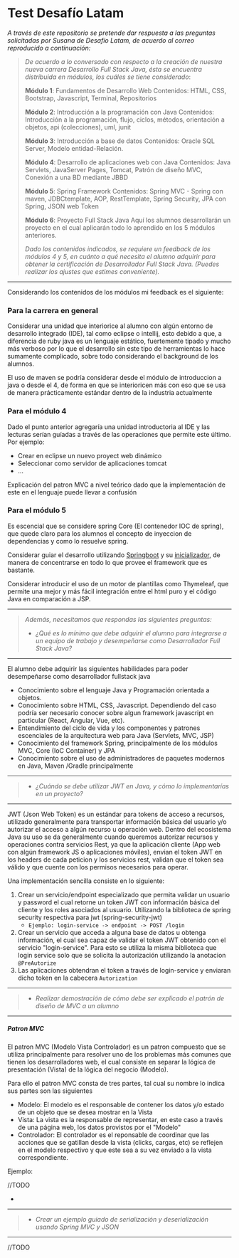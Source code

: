 # Test Desafío Latam

*A través de este repositorio se pretende dar respuesta a las preguntas solicitadas por Susana de Desafío Latam, de acuerdo al correo reproducido a continuación:*

> *De acuerdo a lo conversado con respecto a la creación de nuestra nueva carrera Desarrollo Full Stack Java, ésta se encuentra distribuida en módulos, los cuáles se tiene considerado*:
>
> __Módulo 1__: Fundamentos de Desarrollo Web 
> Contenidos: HTML, CSS, Bootstrap, Javascript, Terminal, Repositorios
>
> __Módulo 2__: Introducción a la programación con Java 
> Contenidos: Introducción a la programación, flujo, ciclos, métodos, orientación a objetos, api (colecciones), uml, junit
> 
> __Módulo 3__: Introducción a base de datos
> Contenidos: Oracle SQL Server, Modelo entidad-Relación.
> 
> __Módulo 4__: Desarrollo de aplicaciones web con Java
> Contenidos: Java Servlets, JavaServer Pages, Tomcat, Patrón de diseño MVC, Conexión a una BD mediante JBBD
> 
> __Módulo 5__: Spring Framework
> Contenidos: Spring MVC - Spring con maven, JDBCtemplate, AOP, RestTemplate, Spring Security, JPA con Spring, JSON web Token
> 
> __Módulo 6__: Proyecto Full Stack Java
> Aquí los alumnos desarrollarán un proyecto en el cual aplicarán todo lo aprendido en los 5 módulos anteriores.
>
> *Dado los contenidos indicados, se requiere un feedback de los módulos 4 y 5, en cuánto a qué necesita el alumno adquirir para obtener la certificación de Desarrollador Full Stack Java. (Puedes realizar los ajustes que estimes conveniente).*
> 
---
Considerando los contenidos de los módulos mi feedback es el siguiente:
### Para la carrera en general
Considerar una unidad que interiorice al alumno con algún entorno de desarrollo integrado (IDE), tal como eclipse o intellij, esto debido a que, a diferencia de ruby java es un lenguaje estático, fuertemente tipado y mucho más verboso por lo que el desarrollo sin este tipo de herramientas lo hace sumamente complicado, sobre todo considerando el background de los alumnos.

El uso de maven se podría considerar desde el módulo de introduccion a java o desde el 4, de forma en que se interioricen más con eso que se usa de manera prácticamente estándar dentro de la industria actualmente

### Para el módulo 4

Dado el punto anterior agregaría una unidad introductoria al IDE y las lecturas serían guíadas a través de las operaciones que permite este último. Por ejemplo: 
   * Crear en eclipse un nuevo proyect web dinámico
   * Seleccionar como servidor de aplicaciones tomcat
   * ...

Explicación del patron MVC a nivel teórico dado que la implementación de este en el lenguaje puede llevar a confusión
### Para el módulo 5
Es escencial que se considere spring Core (El contenedor IOC de spring), que quede claro para los alumnos el concepto de inyeccion de dependencias y como lo resuelve spring.

Considerar guiar el desarrollo utilizando [Springboot](https://spring.io/projects/spring-boot) y su [inicializador](https://start.spring.io/), de manera de concentrarse en todo lo que provee el framework que es bastante.

Considerar introducir el uso de un motor de plantillas como Thymeleaf, que permite una mejor y más fácil integración entre el html puro y el código Java en comparación a JSP.

---
> *Además, necesitamos que respondas las siguientes preguntas:*
>
> * *¿Qué es lo mínimo que debe adquirir el alumno para integrarse a un equipo de trabajo y desempeñarse como Desarrollador Full Stack Java?*
---
El alumno debe adquirir las siguientes habilidades para poder desempeñarse como desarrollador fullstack java
* Conocimiento sobre el lenguaje Java y Programación orientada a objetos.
* Conocimiento sobre HTML, CSS, Javascript. Dependiendo del caso podría ser necesario conocer sobre algun framework javascript en particular (React, Angular, Vue, etc).
* Entendimiento del ciclo de vida y los componentes y patrones escenciales de la arquitectura web para Java (Servlets, MVC, JSP)
* Conocimiento del framework Spring, principalmente de los módulos MVC, Core (IoC Container) y JPA
* Conocimiento sobre el uso de administradores de paquetes modernos en Java, Maven /Gradle principalmente

---
> * *¿Cuándo se debe utilizar JWT en Java, y cómo lo implementarías en un proyecto?*
---
JWT (Json Web Token) es un estándar para tokens de acceso a recursos, utilizado generalmente para transportar información básica del usuario y/o autorizar el acceso a algún recurso u operación web. Dentro del ecosistema Java su uso se da generalmente cuando queremos autorizar recursos y operaciones contra servicios Rest, ya que la aplicación cliente (App web con algún framework JS o aplicaciones móviles), envian el token JWT en los headers de cada peticion y los servicios rest, validan que el token sea válido y que cuente con los permisos necesarios para operar.

Una implementación sencilla consiste en lo siguiente:
1. Crear un servicio/endpoint especializado que permita validar un usuario y password el cual retorne un token JWT con información básica del cliente y los roles asociados al usuario. Utilizando la biblioteca de spring security respectiva para jwt (spring-security-jwt)
   * ```Ejemplo: login-service -> endpoint -> POST /login ```
2. Crear un servicio que acceda a alguna base de datos u obtenga información, el cual sea capaz de validar el token JWT obtenido con el servicio "login-service". Para esto se utiliza la misma biblioteca que login service solo que se solicita la autorización utilizando la anotacion ```@PreAutorize```
3. Las aplicaciones obtendran el token a través de login-service y enviaran dicho token en la cabecera ```Autorization```

---
> * *Realizar demostración de cómo debe ser explicado el patrón de diseño de MVC a un alumno*
---
##### Patron MVC

El patron MVC (Modelo Vista Controlador) es un patron compuesto que se utiliza principalmente para resolver uno de los problemas más comunes que tienen los desarrolladores web, el cual consiste en separar la lógica de presentación (Vista) de la lógica del negocio (Modelo).

Para ello el patron MVC consta de tres partes, tal cual su nombre lo indica sus partes son las siguientes
* Modelo: El modelo es el responsable de contener los datos y/o estado de un objeto que se desea mostrar en la Vista
* Vista: La vista es la responsable de representar, en este caso a través de una página web, los datos provistos por el "Modelo"
* Controlador: El controlador es el reponsable de coordinar que las acciones que se gatillan desde la vista (clicks, cargas, etc) se reflejen  en el modelo respectivo y que este sea a su vez enviado a la vista correspondiente.

Ejemplo:

//TODO

* 
---
> * *Crear un ejemplo guiado de serialización y deserialización usando Spring MVC y JSON* 
---
//TODO
